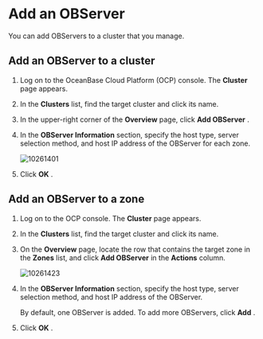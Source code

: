 # Add an OBServer

You can add OBServers to a cluster that you manage.

## Add an OBServer to a cluster

1. Log on to the OceanBase Cloud Platform (OCP) console. The **Cluster** page appears.

2. In the **Clusters** list, find the target cluster and click its name.

3. In the upper-right corner of the **Overview** page, click **Add OBServer** .

4. In the **OBServer Information** section, specify the host type, server selection method, and host IP address of the OBServer for each zone.

   ![10261401](https://help-static-aliyun-doc.aliyuncs.com/assets/img/en-US/4004306461/p343356.png)

5. Click **OK** .

## Add an OBServer to a zone

1. Log on to the OCP console. The **Cluster** page appears.

2. In the **Clusters** list, find the target cluster and click its name.

3. On the **Overview** page, locate the row that contains the target zone in the **Zones** list, and click **Add OBServer** in the **Actions** column.

   ![10261423](https://help-static-aliyun-doc.aliyuncs.com/assets/img/en-US/5004306461/p343375.png)

4. In the **OBServer Information** section, specify the host type, server selection method, and host IP address of the OBServer.

   By default, one OBServer is added. To add more OBServers, click **Add** .

5. Click **OK** .
